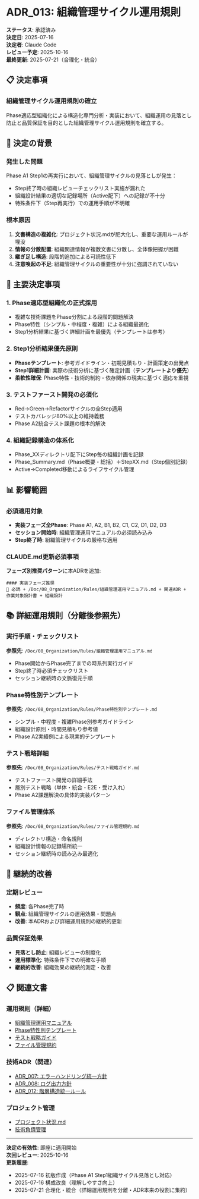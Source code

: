 # ADR_013: 組織管理サイクル運用規則

**ステータス**: 承認済み  
**決定日**: 2025-07-16  
**決定者**: Claude Code  
**レビュー予定**: 2025-10-16  
**最終更新**: 2025-07-21（合理化・統合）

## 📋 決定事項

### 組織管理サイクル運用規則の確立

Phase適応型組織化による構造化専門分析・実装において、組織運用の見落とし防止と品質保証を目的とした組織管理サイクル運用規則を確立する。

## 🎯 決定の背景

### 発生した問題

Phase A1 Step1の再実行において、組織管理サイクルの見落としが発生：
- Step終了時の組織レビューチェックリスト実施が漏れた
- 組織設計結果の適切な記録場所（Active配下）への記録が不十分
- 特殊条件下（Step再実行）での運用手順が不明確

### 根本原因

1. **文書構造の複雑化**: プロジェクト状況.mdが肥大化し、重要な運用ルールが埋没
2. **情報の分散配置**: 組織関連情報が複数文書に分散し、全体像把握が困難
3. **継ぎ足し構造**: 段階的追加による可読性低下
4. **注意喚起の不足**: 組織管理サイクルの重要性が十分に強調されていない

## 🔴 主要決定事項

### 1. Phase適応型組織化の正式採用
- 複雑な技術課題をPhase分割による段階的問題解決
- Phase特性（シンプル・中程度・複雑）による組織最適化
- Step1分析結果に基づく詳細計画を最優先（テンプレートは参考）

### 2. Step1分析結果優先原則
- **Phaseテンプレート**: 参考ガイドライン・初期見積もり・計画策定の出発点
- **Step1詳細計画**: 実際の技術分析に基づく確定計画（**テンプレートより優先**）
- **柔軟性確保**: Phase特性・技術的制約・依存関係の現実に基づく適応を重視

### 3. テストファースト開発の必須化
- Red→Green→Refactorサイクルの全Step適用
- テストカバレッジ80%以上の維持義務
- Phase A2統合テスト課題の根本的解決

### 4. 組織記録構造の体系化
- Phase_XXディレクトリ配下にStep毎の組織計画を記録
- Phase_Summary.md（Phase概要・総括）＋StepXX.md（Step個別記録）
- Active→Completed移動によるライフサイクル管理

## 📊 影響範囲

### 必須適用対象
- **実装フェーズ全Phase**: Phase A1, A2, B1, B2, C1, C2, D1, D2, D3
- **セッション開始時**: 組織管理運用マニュアルの必須読み込み
- **Step終了時**: 組織管理サイクルの厳格な適用

### CLAUDE.md更新必須事項
**フェーズ別推奨パターン**に本ADRを追加:
```
#### 実装フェーズ推奨
🔴 必読 + /Doc/08_Organization/Rules/組織管理運用マニュアル.md + 関連ADR + 作業対象設計書 + 組織設計
```

## 📚 詳細運用規則（分離後参照先）

### 実行手順・チェックリスト
**参照先**: `/Doc/08_Organization/Rules/組織管理運用マニュアル.md`
- Phase開始からPhase完了までの時系列実行ガイド
- Step終了時必須チェックリスト
- セッション継続時の文脈復元手順

### Phase特性別テンプレート
**参照先**: `/Doc/08_Organization/Rules/Phase特性別テンプレート.md`
- シンプル・中程度・複雑Phase別参考ガイドライン
- 組織設計原則・時間見積もり参考値
- Phase A2実績例による現実的テンプレート

### テスト戦略詳細
**参照先**: `/Doc/08_Organization/Rules/テスト戦略ガイド.md`
- テストファースト開発の詳細手法
- 層別テスト戦略（単体・統合・E2E・受け入れ）
- Phase A2課題解決の具体的実装パターン

### ファイル管理体系
**参照先**: `/Doc/08_Organization/Rules/ファイル管理規約.md`
- ディレクトリ構造・命名規則
- 組織設計情報の記録場所統一
- セッション継続時の読み込み最適化

## 🔄 継続的改善

### 定期レビュー
- **頻度**: 各Phase完了時
- **観点**: 組織管理サイクルの運用効果・問題点
- **改善**: 本ADRおよび詳細運用規則の継続的更新

### 品質保証効果
- **見落とし防止**: 組織レビューの制度化
- **運用標準化**: 特殊条件下での明確な手順
- **継続的改善**: 組織効果の継続的測定・改善

## 📋 関連文書

### 運用規則（詳細）
- [組織管理運用マニュアル](/Doc/08_Organization/Rules/組織管理運用マニュアル.md)
- [Phase特性別テンプレート](/Doc/08_Organization/Rules/Phase特性別テンプレート.md)
- [テスト戦略ガイド](/Doc/08_Organization/Rules/テスト戦略ガイド.md)
- [ファイル管理規約](/Doc/08_Organization/Rules/ファイル管理規約.md)

### 技術ADR（関連）
- [ADR_007: エラーハンドリング統一方針](/Doc/07_Decisions/ADR_007_エラーハンドリング統一方針.md)
- [ADR_008: ログ出力方針](/Doc/07_Decisions/ADR_008_ログ出力指針.md)
- [ADR_012: 階層構造統一ルール](/Doc/07_Decisions/ADR_012_階層構造統一ルール.md)

### プロジェクト管理
- [プロジェクト状況.md](/Doc/プロジェクト状況.md)
- [技術負債管理](/Doc/10_Debt/)

---

**決定の有効性**: 即座に適用開始  
**次回レビュー**: 2025-10-16  
**更新履歴**: 
- 2025-07-16 初版作成（Phase A1 Step1組織サイクル見落とし対応）
- 2025-07-16 構成改良（理解しやすさ向上）
- 2025-07-21 合理化・統合（詳細運用規則を分離・ADR本来の役割に集約）